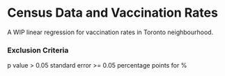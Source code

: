# Census Data and Vaccination Rates

A WIP linear regression for vaccination rates in Toronto neighbourhood.

### Exclusion Criteria

p value > 0.05
standard error >= 0.05 percentage points for %